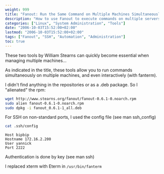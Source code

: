 ```yaml
---
weight: 999
title: "Fanout: Run the Same Command on Multiple Machines Simultaneously"
description: "How to use Fanout to execute commands on multiple servers at the same time"
categories: ["Linux", "System Administration", "Tools"]
date: "2006-10-03T15:52:00+02:00"
lastmod: "2006-10-03T15:52:00+02:00"
tags: ["Fanout", "SSH", "Automation", "Administration"]
toc: true
---
```


These two tools by William Stearns can quickly become essential when managing multiple machines...

As indicated in the title, these tools allow you to run commands simultaneously on multiple machines, and even interactively (with fanterm).

I didn't find anything in the repositories or as a .deb package. So I "alienated" the rpm:

```bash
wget http://www.stearns.org/fanout/fanout-0.6.1-0.noarch.rpm
sudo alien fanout-0.6.1-0.noarch.rpm
sudo dpkg -i fanout_0.6.1-1_all.deb
```

For SSH on non-standard ports, I used the config file (see man ssh_config)

```bash
cat .ssh/config
```

```
Host bipbip
Hostname 172.16.2.200
User yannick
Port 2222
```

Authentication is done by key (see man ssh)

I replaced xterm with Eterm in `/usr/bin/fanterm`
